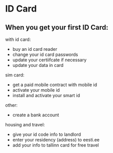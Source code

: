 # ID Card

## When you get your first ID Card:

with id card:
- buy an id card reader
- change your id card passwords
- update your certiifcate if necessary
- update your data in card

sim card:
- get a paid mobile contract with mobile id
- activate your mobile id
- install and activate your smart id

other:
- create a bank account

housing and travel:
- give your id code info to landlord
- enter your residency (address) to eesti.ee
- add your info to tallinn card for free travel

